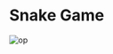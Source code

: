 # Snake Game

![op](https://user-images.githubusercontent.com/83283144/129883425-641c57b4-8809-445d-a5ce-85a05a8b99a5.JPG)

